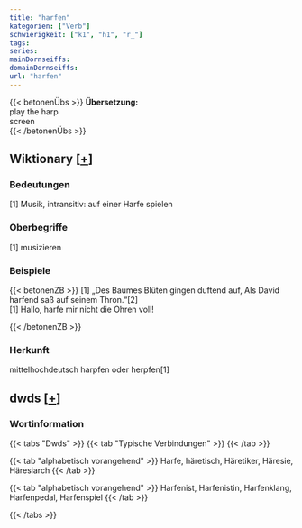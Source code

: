 ```yaml
---
title: "harfen"
kategorien: ["Verb"]
schwierigkeit: ["k1", "h1", "r_"]
tags:
series:
mainDornseiffs:
domainDornseiffs:
url: "harfen"
---
```


{{< betonenÜbs >}}
**Übersetzung:**  
play the harp  
screen  
{{< /betonenÜbs >}}

## Wiktionary [[+](https://de.wiktionary.org/wiki/harfen)]

### Bedeutungen
[1] Musik, intransitiv: auf einer Harfe spielen  

### Oberbegriffe
[1] musizieren  

### Beispiele
{{< betonenZB >}}
[1] „Des Baumes Blüten gingen duftend auf, Als David harfend saß auf seinem Thron.“[2]  
[1] Hallo, harfe mir nicht die Ohren voll!  

{{< /betonenZB >}}
### Herkunft
mittelhochdeutsch harpfen oder herpfen[1]  



## dwds [[+](https://www.dwds.de/wb/harfen)]

### Wortinformation
{{< tabs "Dwds" >}}
{{< tab "Typische Verbindungen" >}}
{{< /tab >}}

{{< tab "alphabetisch vorangehend" >}}
Harfe, häretisch, Häretiker, Häresie, Häresiarch
{{< /tab >}}

{{< tab "alphabetisch vorangehend" >}}
Harfenist, Harfenistin, Harfenklang, Harfenpedal, Harfenspiel
{{< /tab >}}

{{< /tabs >}}

